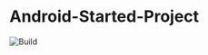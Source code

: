# Android-Started-Project

![Build](https://img.shields.io/github/actions/workflow/status/x-syaifullah-x/CRM/android.yml?master&style=flat-square)